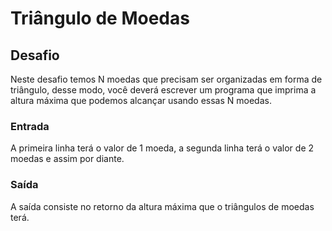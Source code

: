 # Triângulo de Moedas

## Desafio

Neste desafio temos N moedas que precisam ser organizadas em forma de triângulo, desse modo, você deverá escrever um programa que imprima a altura máxima que podemos alcançar usando essas N moedas.

### Entrada

A primeira linha terá o valor de 1 moeda, a segunda linha terá o valor de 2 moedas e assim por diante.

### Saída

A saída consiste no retorno da altura máxima que o triângulos de moedas terá.